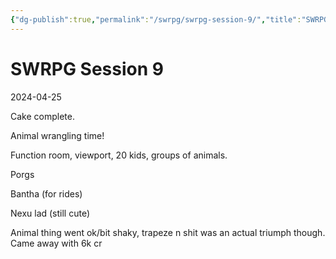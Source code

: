 ```yaml
---
{"dg-publish":true,"permalink":"/swrpg/swrpg-session-9/","title":"SWRPG Session 9","created":"2024-04-25T19:17:10.789+01:00","updated":"2025-02-25T21:39:58.346+00:00"}
---
```



# SWRPG Session 9

2024-04-25

Cake complete.

Animal wrangling time!

Function room, viewport, 20 kids, groups of animals. 

Porgs

Bantha (for rides)

Nexu lad (still cute)

Animal thing went ok/bit shaky, trapeze n shit was an actual triumph though. Came away with 6k cr
